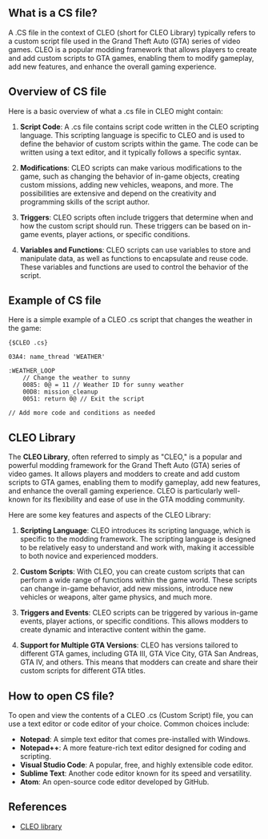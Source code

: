 ## What is a CS file?

A .CS file in the context of CLEO (short for CLEO Library) typically refers to a custom script file used in the Grand Theft Auto (GTA) series of video games. CLEO is a popular modding framework that allows players to create and add custom scripts to GTA games, enabling them to modify gameplay, add new features, and enhance the overall gaming experience.

## Overview of CS file

Here is a basic overview of what a .cs file in CLEO might contain:

1.  **Script Code**: A .cs file contains script code written in the CLEO scripting language. This scripting language is specific to CLEO and is used to define the behavior of custom scripts within the game. The code can be written using a text editor, and it typically follows a specific syntax.
    
2.  **Modifications**: CLEO scripts can make various modifications to the game, such as changing the behavior of in-game objects, creating custom missions, adding new vehicles, weapons, and more. The possibilities are extensive and depend on the creativity and programming skills of the script author.
    
3.  **Triggers**: CLEO scripts often include triggers that determine when and how the custom script should run. These triggers can be based on in-game events, player actions, or specific conditions.
    
4.  **Variables and Functions**: CLEO scripts can use variables to store and manipulate data, as well as functions to encapsulate and reuse code. These variables and functions are used to control the behavior of the script.

## Example of CS file

Here is a simple example of a CLEO .cs script that changes the weather in the game:

```
{$CLEO .cs}

03A4: name_thread 'WEATHER'

:WEATHER_LOOP
    // Change the weather to sunny
    0085: 0@ = 11 // Weather ID for sunny weather
    00D8: mission_cleanup
    0051: return 0@ // Exit the script

// Add more code and conditions as needed
```

## CLEO Library

The **CLEO Library**, often referred to simply as "CLEO," is a popular and powerful modding framework for the Grand Theft Auto (GTA) series of video games. It allows players and modders to create and add custom scripts to GTA games, enabling them to modify gameplay, add new features, and enhance the overall gaming experience. CLEO is particularly well-known for its flexibility and ease of use in the GTA modding community.

Here are some key features and aspects of the CLEO Library:

1.  **Scripting Language**: CLEO introduces its scripting language, which is specific to the modding framework. The scripting language is designed to be relatively easy to understand and work with, making it accessible to both novice and experienced modders.
    
2.  **Custom Scripts**: With CLEO, you can create custom scripts that can perform a wide range of functions within the game world. These scripts can change in-game behavior, add new missions, introduce new vehicles or weapons, alter game physics, and much more.
    
3.  **Triggers and Events**: CLEO scripts can be triggered by various in-game events, player actions, or specific conditions. This allows modders to create dynamic and interactive content within the game.
    
4.  **Support for Multiple GTA Versions**: CLEO has versions tailored to different GTA games, including GTA III, GTA Vice City, GTA San Andreas, GTA IV, and others. This means that modders can create and share their custom scripts for different GTA titles.

## How to open CS file?

To open and view the contents of a CLEO .cs (Custom Script) file, you can use a text editor or code editor of your choice. Common choices include:

-   **Notepad**: A simple text editor that comes pre-installed with Windows.
-   **Notepad++**: A more feature-rich text editor designed for coding and scripting.
-   **Visual Studio Code**: A popular, free, and highly extensible code editor.
-   **Sublime Text**: Another code editor known for its speed and versatility.
-   **Atom**: An open-source code editor developed by GitHub.

## References
* [CLEO library](https://cleo.li/)
